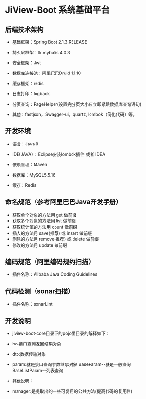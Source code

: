 JiView-Boot 系统基础平台
===============

## 后端技术架构
- 基础框架：Spring Boot 2.1.3.RELEASE

- 持久层框架：tk.mybatis 4.0.3

- 安全框架：Jwt

- 数据库连接池：阿里巴巴Druid 1.1.10

- 缓存框架：redis

- 日志打印：logback

- 分页查询：PageHelper(设置完分页大小应立即紧跟数据库查询语句)

- 其他：fastjson，Swagger-ui，quartz, lombok（简化代码）等。



## 开发环境

- 语言：Java 8

- IDE(JAVA)： Eclipse安装lombok插件 或者 IDEA

- 依赖管理：Maven

- 数据库：MySQL5.5.16

- 缓存：Redis

 
## 命名规范（参考阿里巴巴Java开发手册）
-  获取单个对象的方法用 get 做前缀
-  获取多个对象的方法用 list 做前缀
-  获取统计值的方法用 count 做前缀
-  插入的方法用 save(推荐) 或 insert 做前缀
-  删除的方法用 remove(推荐) 或 delete 做前缀
-  修改的方法用 update 做前缀

## 编码规范（阿里编码规约扫描）
-  插件名称：Alibaba Java Coding Guidelines

## 代码检测（sonar扫描）
-  插件名称：sonarLint

## 开发说明
-  jiview-boot-core目录下的pojo里目录的解释如下：
-  bo:接口查询返回结果对象  
-  dto:数据传输对象  
-  param:就是接口查询参数继承对象 BaseParam--就是一般查询  BaseListParam--列表查询

-  其他说明：
-  manager:是提取出的一些可复用的公共方法(提高代码的复用性)

